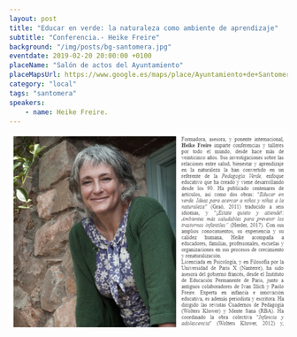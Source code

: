 ```yaml
---
layout: post
title: "Educar en verde: la naturaleza como ambiente de aprendizaje"
subtitle: "Conferencia.- Heike Freire"
background: "/img/posts/bg-santomera.jpg"
eventdate: 2019-02-20 20:00:00 +0100
placeName: "Salón de actos del Ayuntamiento"
placeMapsUrl: https://www.google.es/maps/place/Ayuntamiento+de+Santomera/@38.061672,-1.0509643,17z/data=!3m1!4b1!4m5!3m4!1s0xd639b583c56b34d:0xecb076faf4091426!8m2!3d38.0616678!4d-1.0487756
category: "local"
tags: "santomera"
speakers:
    - name: Heike Freire.
---
```

![cartel](/img/posts/heikefreirepng.png)
